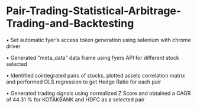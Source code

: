 # Pair-Trading-Statistical-Arbitrage-Trading-and-Backtesting


• Set automatic fyer's access token generation using selenium with chrome driver

• Generated "meta_data" data frame using fyers API for different stock selected

• Identified cointegrated pairs of stocks, plotted assets correlation matrix and performed OLS regression to get Hedge Ratio for each pair

• Generated trading signals using normalized Z Score and obtained a CAGR of 44.31 % for KOTAKBANK and HDFC as a selected pair
